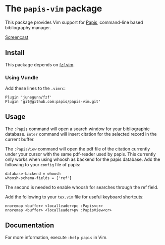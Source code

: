 # The `papis-vim` package

This package provides Vim support for [Papis](https://papis.readthedocs.io/en/latest/), command-line based bibliography manager.

[Screencast](https://asciinema.org/a/VkKJJYA3RRO4bHnw7Sgkoy2ZB)

## Install 

This package depends on [fzf.vim](https://github.com/junegunn/fzf.vim).

### Using Vundle

Add these lines to the `.vimrc`:


    Plugin 'junegunn/fzf'
    Plugin 'git@github.com:papis/papis-vim.git'

## Usage

The `:Papis` command will open a search window for your bibliographic database. `Enter` command will insert citation for the selected record in the current buffer.

The `:PapisView` command will open the pdf file of the citation currently under your cursor with the same pdf-reader used by papis. 
This currently only works when using whoosh as backend for the papis database. Add the following to your `config` file of papis:

    database-backend = whoosh
    whoosh-schema-fields = ['ref']

The second is needed to enable whoosh for searches through the ref field.


Add the following to your `tex.vim` file for useful keyboard shortcuts:

    nnoremap <buffer> <localleader>pc :Papis<cr>
    nnoremap <buffer> <localleader>pv :PapisView<cr>

## Documentation

For more information, execute `:help papis` in Vim.
